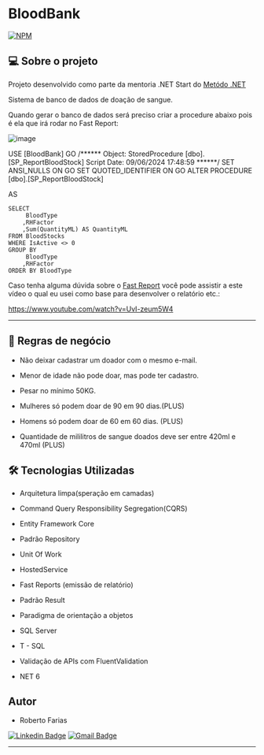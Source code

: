 # BloodBank
[![NPM](https://img.shields.io/npm/l/react)](https://github.com/RobertoFarias1989/BloodBank/edit/master/LICENSE.txt) 



## 💻 Sobre o projeto


Projeto desenvolvido como parte da mentoria .NET Start do [Metódo .NET](https://metododotnet.luisdev.com.br/)

Sistema de banco de dados de doação de sangue.

Quando gerar o banco de dados será preciso criar a procedure abaixo pois é ela que irá rodar no Fast Report:

![image](https://github.com/RobertoFarias1989/BloodBank/assets/118789432/b5cf164c-21fe-4970-bbd3-78d7a2a71c05)

USE [BloodBank]
GO
/****** Object:  StoredProcedure [dbo].[SP_ReportBloodStock]    Script Date: 09/06/2024 17:48:59 ******/
SET ANSI_NULLS ON
GO
SET QUOTED_IDENTIFIER ON
GO
ALTER PROCEDURE [dbo].[SP_ReportBloodStock]

AS

	SELECT 
		 BloodType
		,RHFactor
		,Sum(QuantityML) AS QuantityML
	FROM BloodStocks
	WHERE IsActive <> 0
	GROUP BY
		 BloodType
		,RHFactor
	ORDER BY BloodType

Caso tenha alguma dúvida sobre o [Fast Report](https://www.fast-report.com/) você pode assistir a este vídeo o qual eu usei como base para desenvolver o relatório etc.:

https://www.youtube.com/watch?v=UvI-zeum5W4
 
---

## 💼 Regras de negócio

- Não deixar cadastrar um doador com o mesmo e-mail.

- Menor de idade não pode doar, mas pode ter cadastro.

- Pesar no mínimo 50KG.

- Mulheres só podem doar de 90 em 90 dias.(PLUS)

- Homens só podem doar de 60 em 60 dias. (PLUS)

- Quantidade de mililitros de sangue doados deve ser entre 420ml e 470ml (PLUS)



## 🛠 Tecnologias Utilizadas

- Arquitetura limpa(speração em camadas)

- Command Query Responsibility Segregation(CQRS)

- Entity Framework Core

- Padrão Repository

- Unit Of Work

- HostedService

- Fast Reports (emissão de relatório)

- Padrão Result

- Paradigma de orientação a objetos
  
- SQL Server

- T - SQL

- Validação de APIs com FluentValidation

- NET 6

## Autor

- Roberto Farias

[![Linkedin Badge](https://img.shields.io/badge/-Roberto_Farias-blue?style=flat-square&logo=Linkedin&logoColor=white&link=https://https://www.linkedin.com/in/robertofarias1989/)](https://www.linkedin.com/in/robertofarias1989/)
[![Gmail Badge](https://img.shields.io/badge/-robertosf1989@gmail.com-c14438?style=flat-square&logo=Gmail&logoColor=white&link=mailto:math.henry04@hotmail.com)](mailto:robertosf1989@gmail.com)

---
